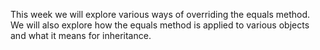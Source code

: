 This week we will explore various ways of overriding the equals method.  We will also explore how the equals method is applied to various objects and what it means for inheritance.  
